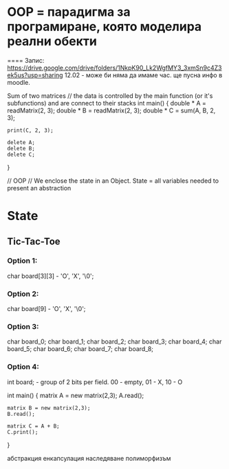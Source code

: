 # OOP = парадигма за програмиране, която моделира реални обекти
====
Запис: https://drive.google.com/drive/folders/1NkpK90_Lk2WgfMY3_3xmSn9c4Z3ek5us?usp=sharing
12.02 - може би няма да имаме час. ще пусна инфо в moodle. 


Sum of two matrices
// the data is controlled by the main function (or it's subfunctions) and are connect to their stacks
int main() {
	double * A = readMatrix(2, 3);
	double * B = readMatrix(2, 3);
	double * C = sum(A, B, 2, 3);
	
	print(C, 2, 3);
	
	delete A;
	delete B;
	delete C;
}

// OOP
// We enclose the state in an Object. State = all variables needed to present an abstraction

# State
## Tic-Tac-Toe
### Option 1:
char board[3][3] - 'O', 'X', '\0';

### Option 2:
char board[9] - 'O', 'X', '\0';

### Option 3:
char board_0;
char board_1;
char board_2;
char board_3;
char board_4;
char board_5;
char board_6;
char board_7;
char board_8;

### Option 4:
int board; - group of 2 bits per field. 00 - empty, 01 - X, 10 - O

int main() {
	matrix A = new matrix(2,3);
	A.read();

	matrix B = new matrix(2,3);
	B.read();

	matrix C = A + B;
	C.print();
}

абстракция
енкапсулация
наследяване
полиморфизъм
